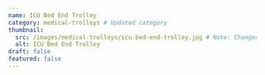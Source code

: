 ```yaml
---
name: ICU Bed End Trolley
category: medical-trolleys # Updated category
thumbnail:
  src: /images/medical-trolleys/icu-bed-end-trolley.jpg # Note: Changed 'image' to 'src' to match example schema
  alt: ICU Bed End Trolley
draft: false
featured: false
---
```

